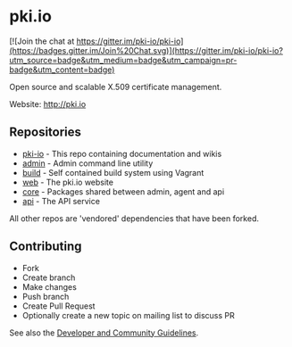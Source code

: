 pki.io
======

[![Join the chat at https://gitter.im/pki-io/pki-io](https://badges.gitter.im/Join%20Chat.svg)](https://gitter.im/pki-io/pki-io?utm_source=badge&utm_medium=badge&utm_campaign=pr-badge&utm_content=badge)

Open source and scalable X.509 certificate management.

Website: http://pki.io

## Repositories

* [pki-io](https://github.com/pki-io/pki-io) - This repo containing documentation and wikis
* [admin](https://github.com/pki-io/admin) - Admin command line utility
* [build](https://github.com/pki-io/build) - Self contained build system using Vagrant
* [web](https://github.com/pki-io/web) - The pki.io website
* [core](https://github.com/pki-io/core) - Packages shared between admin, agent and api
* [api](https://github.com/pki-io/api) - The API service

All other repos are 'vendored' dependencies that have been forked.

## Contributing

* Fork
* Create branch
* Make changes
* Push branch
* Create Pull Request
* Optionally create a new topic on mailing list to discuss PR

See also the [Developer and Community Guidelines](https://github.com/pki-io/pki-io/wiki/Developer-and-Community-Guidelines).
